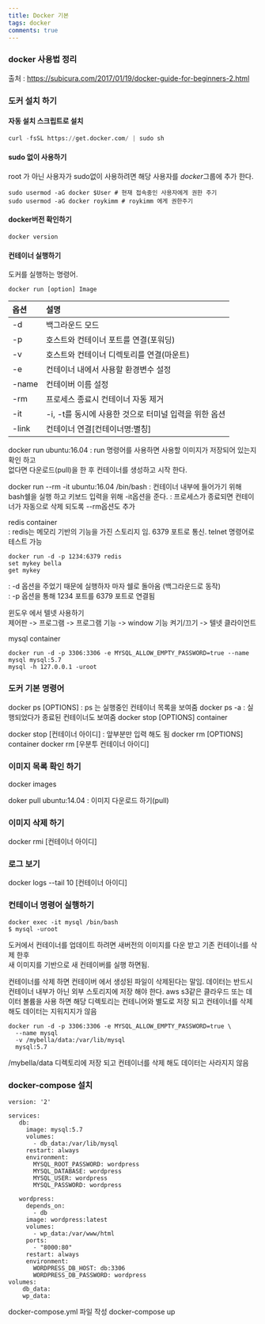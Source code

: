 ```yaml
---
title: Docker 기본
tags: docker
comments: true
---
```


### docker 사용법 정리 ###

출처 : https://subicura.com/2017/01/19/docker-guide-for-beginners-2.html


### 도커 설치 하기 ###

#### 자동 설치 스크립트로 설치 ####

```python
curl -fsSL https://get.docker.com/ | sudo sh
```

#### sudo 없이 사용하기 ####
root 가 아닌 사용자가 sudo없이 사용하려면 해당 사용자를 $docker$그룹에 추가 한다.

```
sudo usermod -aG docker $User # 현재 접속중인 사용자에게 권한 주기
sudo usermod -aG docker roykimm # roykimm 에게 권한주기
```

#### docker버전 확인하기 ####

```
docker version
```

#### 컨테이너 실행하기 ####
도커를 실행하는 명령어. 

```
docker run [option] Image
```
|옵션 | 설명 |
|:----|:----|
|-d | 백그라운드 모드|
|-p | 호스트와 컨테이너 포트를 연결(포워딩)|
|-v | 호스트와 컨테이너 디렉토리를 연결(마운트)|
|-e | 컨테이너 내에서 사용할 환경변수 설정|
|-name | 컨테이버 이름 설정|
|-rm | 프로세스 종료시 컨테이너 자동 제거|
|-it | -i, -t를 동시에 사용한 것으로 터미널 입력을 위한 옵션|
|-link | 컨테이너 연결[컨테이너명:별칭]|


docker run ubuntu:16.04
: run 명령어를 사용하면 사용할 이미지가 저장되어 있는지 확인 하고   
없다면 다운로드(pull)을 한 후 컨테이너를 생성하고 시작 한다.

docker run --rm -it ubuntu:16.04 /bin/bash
: 컨테이너 내부에 들어가기 위해 bash쉘을 실행 하고 키보드 입력을 위해 -it옵션을 준다.
: 프로세스가 종료되면 컨테이너가 자동으로 삭제 되도록 --rm옵션도 추가

redis container   
: redis는 메모리 기반의 기능을 가진 스토리지 임. 6379 포트로 통신. telnet 명령어로 테스트 가능

```
docker run -d -p 1234:6379 redis
set mykey bella
get mykey
```
: -d 옵션을 주었기 때문에 실행하자 마자 쉘로 돌아옴 (백그라운드로 동작)   
: -p 옵션을 통해 1234 포트를 6379 포트로 연결됨   


윈도우 에서 텔넷 사용하기   
제어판 -> 프로그램 -> 프로그램 기능 -> window 기능 켜기/끄기 -> 텔넷 클라이언트   

mysql container   
```
docker run -d -p 3306:3306 -e MYSQL_ALLOW_EMPTY_PASSWORD=true --name mysql mysql:5.7
mysql -h 127.0.0.1 -uroot 
```

### 도커 기본 명령어 ###

docker ps [OPTIONS] : ps 는 실행중인 컨테이너 목록을 보여줌
docker ps -a : 실행되었다가 종료된 컨테이너도 보여줌
docker stop [OPTIONS] container 

docker stop [컨테이너 아이디] : 앞부분만 입력 해도 됨
docker rm [OPTIONS] container 
docker rm [우분투 컨테이너 아이디]

### 이미지 목록 확인 하기 ###
docker images 

doker pull ubuntu:14.04 : 이미지 다운로드 하기(pull)

### 이미지 삭제 하기 ###
docker rmi [컨테이너 아이디]

### 로그 보기 ###
docker logs --tail 10 [컨테이너 아이디]

### 컨테이너 명령어 실행하기 ###

```
docker exec -it mysql /bin/bash
$ mysql -uroot
```

도커에서 컨테이너를 업데이트 하려면 새버전의 이미지를 다운 받고 기존 컨테이너를 삭제 한후   
새 이미지를 기반으로 새 컨테이버를 실행 하면됨.

컨테이너를 삭제 하면 컨테이버 에서 생성된 파일이 삭제된다는 말임.
데이터는 반드시 컨테이너 내부가 아닌 외부 스토리지에 저장 해야 한다.
aws s3같은 클라우드 또는 데이터 볼륨을 사용 하면 해당 디렉토리는 컨테니어와 별도로 저장 되고
컨테이너를 삭제 해도 데이터는 지워지지가 않음

```
docker run -d -p 3306:3306 -e MYSQL_ALLOW_EMPTY_PASSWORD=true \
  --name mysql 
  -v /mybella/data:/var/lib/mysql
  mysql:5.7

```
/mybella/data 디렉토리에 저장 되고 컨테이너를 삭제 해도 데이터는 사라지지 않음   


### docker-compose 설치 ###

```
version: '2'

services:
   db:
     image: mysql:5.7
     volumes:
       - db_data:/var/lib/mysql
     restart: always
     environment:
       MYSQL_ROOT_PASSWORD: wordpress
       MYSQL_DATABASE: wordpress
       MYSQL_USER: wordpress
       MYSQL_PASSWORD: wordpress

   wordpress:
     depends_on:
       - db
     image: wordpress:latest
     volumes:
       - wp_data:/var/www/html
     ports:
       - "8000:80"
     restart: always
     environment:
       WORDPRESS_DB_HOST: db:3306
       WORDPRESS_DB_PASSWORD: wordpress
volumes:
    db_data:
    wp_data:

```
docker-compose.yml 파일 작성
docker-compose up   
